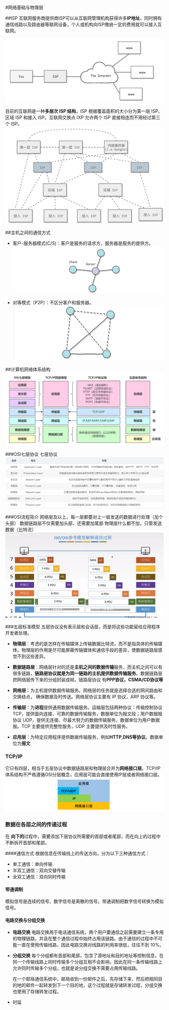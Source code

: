 #网络基础与物理层

##ISP
互联网服务商提供商ISP可以从互联网管理机构获得许多**IP地址**，同时拥有通信线路以及路由器等联网设备，个人或机构向ISP缴纳一定的费用就可以接入互联网。

![](2021-02-17-14-54-03.png)

目前的互联网是一种**多层次 ISP 结构**，ISP 根据覆盖面积的大小分为第一层 ISP、区域 ISP 和接入 ISP。互联网交换点 IXP 允许两个 ISP 直接相连而不用经过第三个 ISP。
![](2021-02-17-14-54-59.png)

##主机之间的通信方式
* 客户-服务器模式(C/S)：客户是服务的请求方，服务器是服务的提供方。
![](2021-02-17-14-57-17.png)

* 对等模式（P2P）：不区分客户和服务器。
![](2021-02-17-14-57-36.png)

##计算机网络体系结构
![](2021-02-17-15-03-43.png)

###OSI七层协议
七层协议
![](2021-02-17-15-16-58.png)

###OSI流程简介
网络层及以上，每一层都要对上一层发送的数据进行处理（加个头部）
数据链路层不仅需要加头部，还需要加尾部
物理层什么都不加，只管发送数据（比特流）
![](2021-02-17-15-23-48.png)


###五层标准模型
五层协议没有表示层和会话层，而是将这些功能留给应用程序开发者处理。

* **物理层**：考虑的是怎样在传输媒体上传输数据比特流，而不是指具体的传输媒体。物理层的作用是尽可能屏蔽传输媒体和通信手段的差异，使数据链路层感觉不到这些差异。

* **数据链路层**：网络层针对的还是**主机之间的数据传输**服务，而主机之间可以有很多链路，**链路层协议就是为同一链路的主机提供数据传输服务**。数据链路层把网络层传下来的分组封装成帧。链路层协议 有**PPP协议，CSMA/CD协议等**

* **网络层**：为主机提供数据传输服务。网络层的任务就是选择合适的网间路由和交换结点， 确保数据及时传送。网络层协议主要有 IP 协议，ARP 协议等。
* **传输层**：为**进程**提供通用数据传输服务。运输层包括两种协议：传输控制协议 TCP，提供面向连接、可靠的数据传输服务，数据单位为报文段；用户数据报协议 UDP，提供无连接、尽最大努力的数据传输服务，数据单位为用户数据报。TCP 主要提供完整性服务，UDP 主要提供及时性服务。

* **应用层**：为特定应用程序提供数据传输服务，例如**HTTP,DNS等协议**。数据单位为**报文**


### TCP/IP
它只有四层，相当于五层协议中数据链路层和物理层合并为**网络接口层**。TCP/IP体系结构不严格遵循OSI分层概念，应用层可能会直接使用IP层或者网络接口层。
![](2021-02-17-16-16-08.png)

### 数据在各层之间的传递过程
在 **向下的**过程中，需要添加下层协议所需要的首部或者尾部，而在向上的过程中不断拆开首部和尾部。

####通信方式
根据信息在传输线上的传送方向，分为以下三种通信方式：
* 单工通信：单向传输
* 半双工通信：双向交替传输
* 全双工通信：双向同时传输

#### 带通调制
模拟信号是连续的信号，数字信号是离散的信号。带通调制把数字信号转换为模拟信号。

#### 电路交换与分组交换
* **电路交换**
电路交换用于电话通信系统，两个用户要通信之前需要建立一条专用的物理链路，并且在整个通信过程中始终占用该链路。由于通信的过程中不可能一直在使用传输线路，因此电路交换对线路的利用率很低，往往不到 10%。
* **分组交换**
每个分组都有首部和尾部，包含了源地址和目的地址等控制信息，在同一个传输线路上同时传输多个分组互相不会影响，因此在同一条传输线路上允许同时传输多个分组，也就是说分组交换不需要占用传输线路。

    在一个邮局通信系统中，邮局收到一份邮件之后，先存储下来，然后把相同目的地的邮件一起转发到下一个目的地，这个过程就是存储转发过程，分组交换也使用了存储转发过程。
* 时延